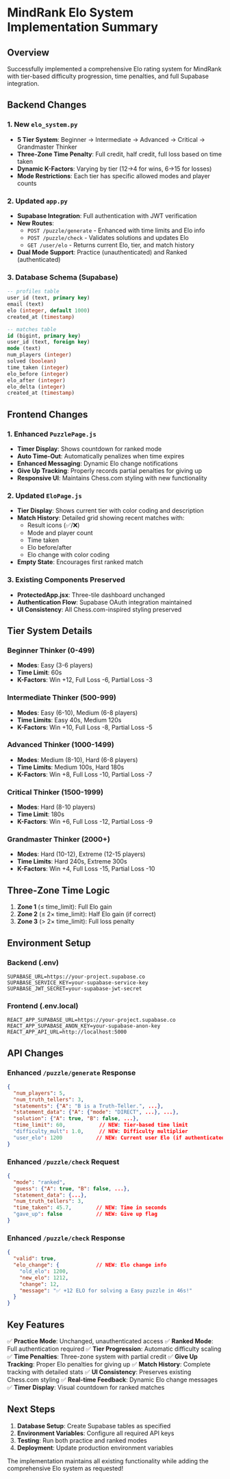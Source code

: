 # MindRank Elo System Implementation Summary

## Overview
Successfully implemented a comprehensive Elo rating system for MindRank with tier-based difficulty progression, time penalties, and full Supabase integration.

## Backend Changes

### 1. New `elo_system.py`
- **5 Tier System**: Beginner → Intermediate → Advanced → Critical → Grandmaster Thinker
- **Three-Zone Time Penalty**: Full credit, half credit, full loss based on time taken
- **Dynamic K-Factors**: Varying by tier (12→4 for wins, 6→15 for losses)
- **Mode Restrictions**: Each tier has specific allowed modes and player counts

### 2. Updated `app.py`
- **Supabase Integration**: Full authentication with JWT verification
- **New Routes**:
  - `POST /puzzle/generate` - Enhanced with time limits and Elo info
  - `POST /puzzle/check` - Validates solutions and updates Elo
  - `GET /user/elo` - Returns current Elo, tier, and match history
- **Dual Mode Support**: Practice (unauthenticated) and Ranked (authenticated)

### 3. Database Schema (Supabase)
```sql
-- profiles table
user_id (text, primary key)
email (text)
elo (integer, default 1000)
created_at (timestamp)

-- matches table  
id (bigint, primary key)
user_id (text, foreign key)
mode (text)
num_players (integer)
solved (boolean)
time_taken (integer)
elo_before (integer)
elo_after (integer)
elo_delta (integer)
created_at (timestamp)
```

## Frontend Changes

### 1. Enhanced `PuzzlePage.js`
- **Timer Display**: Shows countdown for ranked mode
- **Auto Time-Out**: Automatically penalizes when time expires
- **Enhanced Messaging**: Dynamic Elo change notifications
- **Give Up Tracking**: Properly records partial penalties for giving up
- **Responsive UI**: Maintains Chess.com styling with new functionality

### 2. Updated `EloPage.js`
- **Tier Display**: Shows current tier with color coding and description
- **Match History**: Detailed grid showing recent matches with:
  - Result icons (✅/❌)
  - Mode and player count
  - Time taken
  - Elo before/after
  - Elo change with color coding
- **Empty State**: Encourages first ranked match

### 3. Existing Components Preserved
- **ProtectedApp.jsx**: Three-tile dashboard unchanged
- **Authentication Flow**: Supabase OAuth integration maintained
- **UI Consistency**: All Chess.com-inspired styling preserved

## Tier System Details

### Beginner Thinker (0-499)
- **Modes**: Easy (3-6 players)
- **Time Limit**: 60s
- **K-Factors**: Win +12, Full Loss -6, Partial Loss -3

### Intermediate Thinker (500-999)
- **Modes**: Easy (6-10), Medium (6-8 players)
- **Time Limits**: Easy 40s, Medium 120s
- **K-Factors**: Win +10, Full Loss -8, Partial Loss -5

### Advanced Thinker (1000-1499)
- **Modes**: Medium (8-10), Hard (6-8 players)
- **Time Limits**: Medium 100s, Hard 180s
- **K-Factors**: Win +8, Full Loss -10, Partial Loss -7

### Critical Thinker (1500-1999)
- **Modes**: Hard (8-10 players)
- **Time Limit**: 180s
- **K-Factors**: Win +6, Full Loss -12, Partial Loss -9

### Grandmaster Thinker (2000+)
- **Modes**: Hard (10-12), Extreme (12-15 players)
- **Time Limits**: Hard 240s, Extreme 300s
- **K-Factors**: Win +4, Full Loss -15, Partial Loss -10

## Three-Zone Time Logic

1. **Zone 1** (≤ time_limit): Full Elo gain
2. **Zone 2** (≤ 2× time_limit): Half Elo gain (if correct)
3. **Zone 3** (> 2× time_limit): Full loss penalty

## Environment Setup

### Backend (.env)
```env
SUPABASE_URL=https://your-project.supabase.co
SUPABASE_SERVICE_KEY=your-supabase-service-key
SUPABASE_JWT_SECRET=your-supabase-jwt-secret
```

### Frontend (.env.local)
```env
REACT_APP_SUPABASE_URL=https://your-project.supabase.co
REACT_APP_SUPABASE_ANON_KEY=your-supabase-anon-key
REACT_APP_API_URL=http://localhost:5000
```

## API Changes

### Enhanced `/puzzle/generate` Response
```json
{
  "num_players": 5,
  "num_truth_tellers": 3,
  "statements": {"A": "B is a Truth-Teller.", ...},
  "statement_data": {"A": {"mode": "DIRECT", ...}, ...},
  "solution": {"A": true, "B": false, ...},
  "time_limit": 60,           // NEW: Tier-based time limit
  "difficulty_mult": 1.0,     // NEW: Difficulty multiplier
  "user_elo": 1200           // NEW: Current user Elo (if authenticated)
}
```

### Enhanced `/puzzle/check` Request
```json
{
  "mode": "ranked",
  "guess": {"A": true, "B": false, ...},
  "statement_data": {...},
  "num_truth_tellers": 3,
  "time_taken": 45.7,        // NEW: Time in seconds
  "gave_up": false           // NEW: Give up flag
}
```

### Enhanced `/puzzle/check` Response
```json
{
  "valid": true,
  "elo_change": {            // NEW: Elo change info
    "old_elo": 1200,
    "new_elo": 1212,
    "change": 12,
    "message": "✅ +12 ELO for solving a Easy puzzle in 46s!"
  }
}
```

## Key Features

✅ **Practice Mode**: Unchanged, unauthenticated access
✅ **Ranked Mode**: Full authentication required
✅ **Tier Progression**: Automatic difficulty scaling
✅ **Time Penalties**: Three-zone system with partial credit
✅ **Give Up Tracking**: Proper Elo penalties for giving up
✅ **Match History**: Complete tracking with detailed stats
✅ **UI Consistency**: Preserves existing Chess.com styling
✅ **Real-time Feedback**: Dynamic Elo change messages
✅ **Timer Display**: Visual countdown for ranked matches

## Next Steps

1. **Database Setup**: Create Supabase tables as specified
2. **Environment Variables**: Configure all required API keys
3. **Testing**: Run both practice and ranked modes
4. **Deployment**: Update production environment variables

The implementation maintains all existing functionality while adding the comprehensive Elo system as requested! 